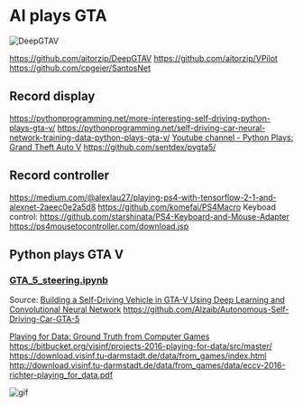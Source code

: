 # AI plays GTA

![DeepGTAV](https://camo.githubusercontent.com/5b20c613eb17275cf8014a9541f20d4e5cd71fb41bcc0f7b221e754c91131cc3/68747470733a2f2f696d672e677461352d6d6f64732e636f6d2f7139352f696d616765732f6e61747572616c766973696f6e2d70686f746f7265616c69737469632d677461762f6234646539342d47544135253230323031362d30382d323825323032322d30352d35322e6a7067)

https://github.com/aitorzip/DeepGTAV
https://github.com/aitorzip/VPilot
https://github.com/cpgeier/SantosNet

## Record display

https://pythonprogramming.net/more-interesting-self-driving-python-plays-gta-v/
https://pythonprogramming.net/self-driving-car-neural-network-training-data-python-plays-gta-v/
[Youtube channel - Python Plays: Grand Theft Auto V](https://www.youtube.com/playlist?list=PLQVvvaa0QuDeETZEOy4VdocT7TOjfSA8a)
https://github.com/sentdex/pygta5/

## Record controller

https://medium.com/@alexlau27/playing-ps4-with-tensorflow-2-1-and-alexnet-2aeec0e2a5d8
https://github.com/komefai/PS4Macro
Keyboad control:
https://github.com/starshinata/PS4-Keyboard-and-Mouse-Adapter
https://ps4mousetocontroller.com/download.jsp


## Python plays GTA V

### [GTA_5_steering.ipynb](GTA_5_steering.ipynb)

Source: 
[Building a Self-Driving Vehicle in GTA-V Using Deep Learning and Convolutional Neural Network](https://medium.com/@alzaibnasiruddin/building-a-self-driving-vehicle-in-gta-v-using-deep-learning-and-convolutional-neural-network-696b38b4c81e)
https://github.com/Alzaib/Autonomous-Self-Driving-Car-GTA-5




[Playing for Data: Ground Truth from Computer Games](https://arxiv.org/abs/1608.02192)
https://bitbucket.org/visinf/projects-2016-playing-for-data/src/master/
https://download.visinf.tu-darmstadt.de/data/from_games/index.html
http://download.visinf.tu-darmstadt.de/data/from_games/data/eccv-2016-richter-playing_for_data.pdf

![gif](https://github.com/cpgeier/SantosNet/raw/master/sample.gif?raw=true)
